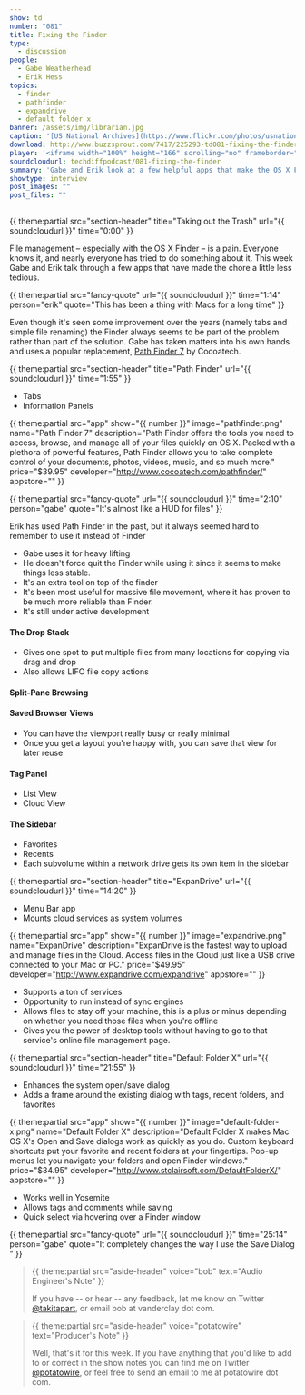 ```yaml
---
show: td
number: "081"
title: Fixing the Finder
type:
  - discussion
people:
  - Gabe Weatherhead
  - Erik Hess
topics:
  - finder
  - pathfinder
  - expandrive
  - default folder x
banner: /assets/img/librarian.jpg
caption: '[US National Archives](https://www.flickr.com/photos/usnationalarchives/3930932575)'
download: http://www.buzzsprout.com/7417/225293-td081-fixing-the-finder.mp3?client_source=buzzsprout_site
player: '<iframe width="100%" height="166" scrolling="no" frameborder="no" src="https://w.soundcloud.com/player/?url=https%3A//api.soundcloud.com/tracks/179455032%3Fsecret_token%3Ds-4aagx&amp;color=ff5500&amp;auto_play=false&amp;hide_related=false&amp;show_comments=true&amp;show_user=true&amp;show_reposts=false"></iframe>'
soundcloudurl: techdiffpodcast/081-fixing-the-finder
summary: 'Gabe and Erik look at a few helpful apps that make the OS X Finder and file management a little bit more powerful and enjoyable.'
showtype: interview
post_images: ""
post_files: ""
---
```


{{ theme:partial src="section-header" title="Taking out the Trash" url="{{ soundcloudurl }}" time="0:00" }}

File management &ndash; especially with the OS X Finder &ndash; is a pain. Everyone knows it, and nearly everyone has tried to do something about it. This week Gabe and Erik talk through a few apps that have made the chore a little less tedious.

{{ theme:partial src="fancy-quote" url="{{ soundcloudurl }}" time="1:14" person="erik" quote="This has been a thing with Macs for a long time" }}

Even though it's seen some improvement over the years (namely tabs and simple file renaming) the Finder always seems to be part of the problem rather than part of the solution. Gabe has taken matters into his own hands and uses a popular replacement, [Path Finder 7](http://www.cocoatech.com/pathfinder/) by Cocoatech.

{{ theme:partial src="section-header" title="Path Finder" url="{{ soundcloudurl }}" time="1:55" }}

* Tabs
* Information Panels

{{ theme:partial src="app" show="{{ number }}" image="pathfinder.png" name="Path Finder 7" description="Path Finder offers the tools you need to access, browse, and manage all of your files quickly on OS X. Packed with a plethora of powerful features, Path Finder allows you to take complete control of your documents, photos, videos, music, and so much more." price="$39.95" developer="http://www.cocoatech.com/pathfinder/" appstore="" }}

{{ theme:partial src="fancy-quote" url="{{ soundcloudurl }}" time="2:10" person="gabe" quote="It's almost like a HUD for files" }}

Erik has used Path Finder in the past, but it always seemed hard to remember to use it instead of Finder

* Gabe uses it for heavy lifting
* He doesn't force quit the Finder while using it since it seems to make things less stable.
* It's an extra tool on top of the finder
* It's been most useful for massive file movement, where it has proven to be much more reliable than Finder.
* It's still under active development

#### The Drop Stack

* Gives one spot to put multiple files from many locations for copying via drag and drop
* Also allows LIFO file copy actions

#### Split-Pane Browsing

#### Saved Browser Views

* You can have the viewport really busy or really minimal
* Once you get a layout you're happy with, you can save that view for later reuse

#### Tag Panel

* List View
* Cloud View

#### The Sidebar

* Favorites
* Recents
* Each subvolume within a network drive gets its own item in the sidebar

{{ theme:partial src="section-header" title="ExpanDrive" url="{{ soundcloudurl }}" time="14:20" }}

* Menu Bar app
* Mounts cloud services as system volumes

{{ theme:partial src="app" show="{{ number }}" image="expandrive.png" name="ExpanDrive" description="ExpanDrive is the fastest way to upload and manage files in the Cloud. Access files in the Cloud just like a USB drive connected to your Mac or PC." price="$49.95" developer="http://www.expandrive.com/expandrive" appstore="" }}

* Supports a ton of services
* Opportunity to run instead of sync engines
* Allows files to stay off your machine, this is a plus or minus depending on whether you need those files when you're offline
* Gives you the power of desktop tools without having to go to that service's online file management page.

{{ theme:partial src="section-header" title="Default Folder X" url="{{ soundcloudurl }}" time="21:55" }}

* Enhances the system open/save dialog
* Adds a frame around the existing dialog with tags, recent folders, and favorites

{{ theme:partial src="app" show="{{ number }}" image="default-folder-x.png" name="Default Folder X" description="Default Folder X makes Mac OS X's Open and Save dialogs work as quickly as you do. Custom keyboard shortcuts put your favorite and recent folders at your fingertips. Pop-up menus let you navigate your folders and open Finder windows." price="$34.95" developer="http://www.stclairsoft.com/DefaultFolderX/" appstore="" }}

* Works well in Yosemite
* Allows tags and comments while saving
* Quick select via hovering over a Finder window

{{ theme:partial src="fancy-quote" url="{{ soundcloudurl }}" time="25:14" person="gabe" quote="It completely changes the way I use the Save Dialog " }}

> {{ theme:partial src="aside-header" voice="bob" text="Audio Engineer's Note" }}
>
> If you have -- or hear -- any feedback, let me know on Twitter [@takitapart](http://twitter.com/takitapart/), or email bob at vanderclay dot com.

> {{ theme:partial src="aside-header" voice="potatowire" text="Producer's Note" }}
>
> Well, that's it for this week. If you have anything that you'd like to add to or correct in the show notes you can find me on Twitter [@potatowire](http://twitter.com/potatowire/), or feel free to send an email to me at potatowire dot com.
